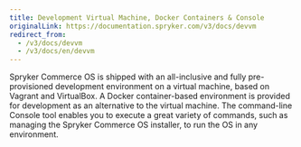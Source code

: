 ```yaml
---
title: Development Virtual Machine, Docker Containers & Console
originalLink: https://documentation.spryker.com/v3/docs/devvm
redirect_from:
  - /v3/docs/devvm
  - /v3/docs/en/devvm
---
```


Spryker Commerce OS is shipped with an all-inclusive and fully pre-provisioned development environment on a virtual machine, based on Vagrant and VirtualBox. A Docker container-based environment is provided for development as an alternative to the virtual machine.
The command-line Console tool enables you to execute a great variety of commands, such as managing the Spryker Commerce OS installer, to run the OS in any environment.

